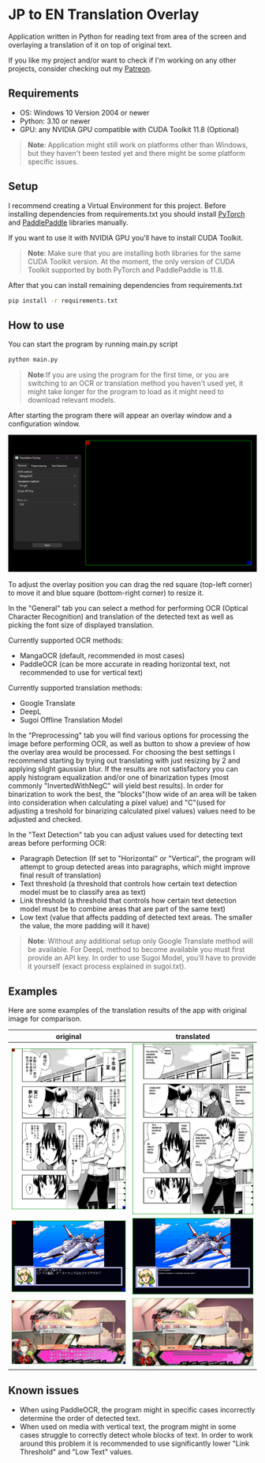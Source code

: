 # JP to EN Translation Overlay
Application written in Python for reading text from area of the screen and overlaying a translation of it on top of original text.

If you like my project and/or want to check if I'm working on any other projects, consider checking out my [Patreon](https://patreon.com/Lemiru?utm_medium=unknown&utm_source=join_link&utm_campaign=creatorshare_creator&utm_content=copyLink).

## Requirements
- OS: Windows 10 Version 2004 or newer
- Python: 3.10 or newer
- GPU: any NVIDIA GPU compatible with CUDA Toolkit 11.8 (Optional)

>**Note**: Application might still work on platforms other than Windows, but they haven't been tested yet and there might be some platform specific issues.

## Setup
I recommend creating a Virtual Environment for this project.
Before installing dependencies from requirements.txt you should install [PyTorch](https://pytorch.org/get-started/locally/#start-locally) and [PaddlePaddle](https://www.paddlepaddle.org.cn/en/install/quick?docurl=/documentation/docs/en/develop/install/pip/windows-pip_en.html) libraries manually.

If you want to use it with NVIDIA GPU you'll have to install CUDA Toolkit.
>**Note**: Make sure that you are installing both libraries for the same CUDA Toolkit version. At the moment, the only version of CUDA Toolkit supported by both PyTorch and PaddlePaddle is 11.8.

After that you can install remaining dependencies from requirements.txt
```bash
pip install -r requirements.txt
```
## How to use
You can start the program by running main.py script
```bash
python main.py
```
>**Note**:If you are using the program for the first time, or you are switching to an OCR or translation method you haven't used yet, it might take longer for the program to load as it might need to download relevant models.

After starting the program there will appear an overlay window and a configuration window.

![](images/application.png)

To adjust the overlay position you can drag the red square (top-left corner) to move it and blue square (bottom-right corner) to resize it.

In the "General" tab you can select a method for performing OCR (Optical Character Recognition) and translation of the detected text as well as picking the font size of displayed translation.

Currently supported OCR methods:
- MangaOCR (default, recommended in most cases)
- PaddleOCR (can be more accurate in reading horizontal text, not recommended to use for vertical text)

Currently supported translation methods:
- Google Translate
- DeepL
- Sugoi Offline Translation Model

In the "Preprocessing" tab you will find various options for processing the image before performing OCR, as well as button to show a preview of how the overlay area would be processed. 
For choosing the best settings I recommend starting by trying out translating with just resizing by 2 and applying slight gaussian blur. 
If the results are not satisfactory you can apply histogram equalization and/or one of binarization types (most commonly "InvertedWithNegC" will yield best results).
In order for binarization to work the best, the "blocks"(how wide of an area will be taken into consideration when calculating a pixel value) and "C"(used for adjusting a treshold for binarizing calculated pixel values) values need to be adjusted and checked.


In the "Text Detection" tab you can adjust values used for detecting text areas before performing OCR:

- Paragraph Detection (If set to "Horizontal" or "Vertical", the program will attempt to group detected areas into paragraphs, which might improve final result of translation)
- Text threshold (a threshold that controls how certain text detection model must be to classify area as text)
- Link threshold (a threshold that controls how certain text detection model must be to combine areas that are part of the same text)
- Low text (value that affects padding of detected text areas. The smaller the value, the more padding will it have)

>**Note**: Without any additional setup only Google Translate method will be available. For DeepL method to become available you must first provide an API key. In order to use Sugoi Model, you'll have to provide it yourself (exact process explained in sugoi.txt).


## Examples
Here are some examples of the translation results of the app with original image for comparison.

| original                      | translated                   |
|-------------------------------|------------------------------|
| ![](images/before/image1.png) | ![](images/after/image1.png) |
| ![](images/before/image2.png) | ![](images/after/image2.png) |
| ![](images/before/image3.png) | ![](images/after/image3.png) |


## Known issues
- When using PaddleOCR, the program might in specific cases incorrectly determine the order of detected text.
- When used on media with vertical text, the program might in some cases struggle to correctly detect whole blocks of text. In order to work around this problem it is recommended to use significantly lower "Link Threshold" and "Low Text" values.
